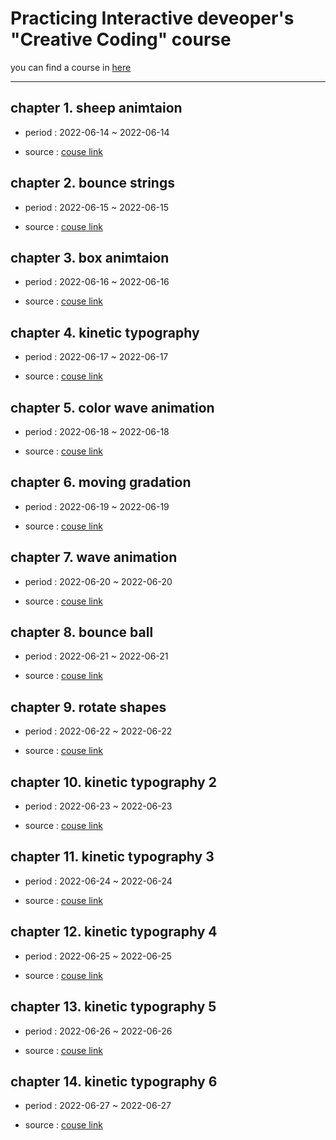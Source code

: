 # Practicing Interactive deveoper's "Creative Coding" course

you can find a course in [here](https://youtu.be/hCHL7sydzn0)

<hr></hr>

## chapter 1. sheep animtaion

* period : 2022-06-14 ~ 2022-06-14

* source : [couse link](https://youtu.be/hCHL7sydzn0)


## chapter 2. bounce strings

* period : 2022-06-15 ~ 2022-06-15

* source : [couse link](https://youtu.be/dXhAQbE8iBg)


## chapter 3. box animtaion

* period : 2022-06-16 ~ 2022-06-16

* source : [couse link](https://youtu.be/XNxkVVK6m80)

## chapter 4. kinetic typography

* period : 2022-06-17 ~ 2022-06-17

* source : [couse link](https://youtu.be/HMQ9fEX28fk)

## chapter 5. color wave animation

* period : 2022-06-18 ~ 2022-06-18

* source : [couse link](https://youtu.be/kpF0n39xXVM)

## chapter 6. moving gradation

* period : 2022-06-19 ~ 2022-06-19

* source : [couse link](https://youtu.be/D6EiRSRhsbQ)

## chapter 7. wave animation

* period : 2022-06-20 ~ 2022-06-20

* source : [couse link](https://youtu.be/LLfhY4eVwDY)

## chapter 8. bounce ball

* period : 2022-06-21 ~ 2022-06-21

* source : [couse link](https://youtu.be/sLCiI6d5vTM)

## chapter 9. rotate shapes

* period : 2022-06-22 ~ 2022-06-22

* source : [couse link](https://youtu.be/sLCiI6d5vTM)

## chapter 10. kinetic typography 2

* period : 2022-06-23 ~ 2022-06-23

* source : [couse link](https://youtu.be/lu9n9-oJ-mA)

## chapter 11. kinetic typography 3

* period : 2022-06-24 ~ 2022-06-24

* source : [couse link](https://youtu.be/TuvKsaG4H18)

## chapter 12. kinetic typography 4

* period : 2022-06-25 ~ 2022-06-25

* source : [couse link](https://youtu.be/Df4RviUikZ0)

## chapter 13. kinetic typography 5

* period : 2022-06-26 ~ 2022-06-26

* source : [couse link](https://youtu.be/tTr1JML4dls)

## chapter 14. kinetic typography 6

* period : 2022-06-27 ~ 2022-06-27

* source : [couse link](https://youtu.be/YjSwj65I-zg)

